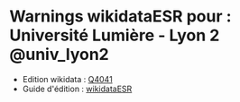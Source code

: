 Warnings wikidataESR pour : Université Lumière - Lyon 2 @univ_lyon2
================

- Edition wikidata : [Q4041](https://www.wikidata.org/wiki/Q4041)
- Guide d'édition : [wikidataESR](https://github.com/cpesr/wikidataESR/)

